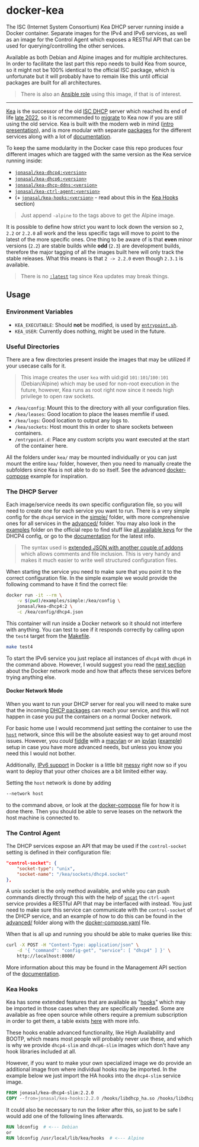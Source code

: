 # docker-kea

The ISC (Internet System Consortium) Kea DHCP server running inside a Docker
container. Separate images for the IPv4 and IPv6 services, as well as an image
for the Control Agent which exposes a RESTful API that can be used for
querying/controlling the other services.

Available as both Debian and Alpine images and for multiple architectures. In
order to facilitate the last part this repo needs to build Kea from source,
so it might not be 100% identical to the official ISC package, which is
unfortunate but it will probably have to remain like this until official
packages are built for all architectures.

> There is also an [Ansible role][19] using this image, if that is of interest.

---

[Kea][1] is the successor of the old [ISC DHCP][2] server which reached its end
of life [late 2022][28], so it is recommended to [migrate][29] to Kea now if you
are still using the old service. Kea is built with the modern web in mind
([intro presentation][5]), and is more modular with separate [packages][3] for
the different services along with a lot of [documentation][4].

To keep the same modularity in the Docker case this repo produces four
different images which are tagged with the same version as the Kea service
running inside:

- [`jonasal/kea-dhcp4:<version>`][12]
- [`jonasal/kea-dhcp6:<version>`][13]
- [`jonasal/kea-dhcp-ddns:<version>`][25]
- [`jonasal/kea-ctrl-agent:<version>`][14]
- (+ [`jonasal/kea-hooks:<version>`][16] - read about this in the [Kea Hooks](#kea-hooks) section)

> Just append `-alpine` to the tags above to get the Alpine image.

It is possible to define how strict you want to lock down the version so `2`,
`2.2` or `2.2.0` all work and the less specific tags will move to point to the
latest of the more specific ones. One thing to be aware of is that **even**
minor versions (`2.2`) are stable builds while **odd** (`2.3`) are development
builds, therefore the major tagging of all the images built here will only track
the stable releases. What this means is that `2 -> 2.2.0` even though `2.3.1` is
available.

> There is no [`:latest`][15] tag since Kea updates may break things.

## Usage

### Environment Variables

- `KEA_EXECUTABLE`: Should **not** be modified, is used by [`entrypoint.sh`](./entrypoint.sh).
- `KEA_USER`: Currently does nothing, might be used in the future.

### Useful Directories
There are a few directories present inside the images that may be utilized if
your usecase calls for it.

> This image creates the user `kea` with uid:gid `101:101`/`100:101`
> (Debian/Alpine) which may be used for non-root execution in the future,
> however, Kea runs as root right now since it needs high privilege to open
> raw sockets.

- `/kea/config`: Mount this to the directory with all your configuration files.
- `/kea/leases`: Good location to place the leases memfile if used.
- `/kea/logs`: Good location to output any logs to.
- `/kea/sockets`: Host mount this in order to share sockets between containers.
- `/entrypoint.d`: Place any custom scripts you want executed at the start of the container here.

All the folders under `kea/` may be mounted individually or you can just mount
the entire `kea/` folder, however, then you need to manually create the
subfolders since Kea is not able to do so itself. See the advanced
[docker-compose](./examples/advanced/docker-compose.yaml) example for
inspiration.

### The DHCP Server
Each image/service needs its own specific configuration file, so you will need
to create one for each service you want to run. There is a very simple config
for the `dhcp4` service in the [simple/](./examples/simple/dhcp4.json) folder,
with more comprehensive ones for all services in the
[advanced/](./examples/advanced/) folder. You may also look in the [examples][6]
folder on the official repo to find stuff like [all available keys][7] for the
DHCP4 config, or go to the [documentation][20] for the latest info.

> The syntax used is [extended JSON with another couple of addons][21] which
> allows comments and file inclusion. This is very handy and makes it much
> easier to write well structured configuration files.

When starting the service you need to make sure that you point it to the correct
configuration file. In the simple example we would provide the following command
to have it find the correct file:

```bash
docker run -it --rm \
    -v $(pwd)/examples/simple:/kea/config \
    jonasal/kea-dhcp4:2 \
    -c /kea/config/dhcp4.json
```

This container will run inside a Docker network so it should not interfere with
anything. You can test to see if it responds correctly by calling upon the
`test4` target from the [Makefile](./Makefile).

```bash
make test4
```

To start the IPv6 service you just replace all instances of `dhcp4` with `dhcp6`
in the command above. However, I would suggest you read the
[next section](#docker-network-mode) about the Docker network mode and how that
affects these services before trying anything else.

#### Docker Network Mode
When you want to run your DHCP server for real you will need to make sure that
the incoming [DHCP packages][22] can reach your service, and this will not
happen in case you put the containers on a normal Docker network.

For basic home use I would recommend just setting the container to use the
[`host`][24] network, since this will be the absolute easiest way to get around
most issues.  However, you *could* [fiddle][9] with a [macvlan][8] or an
[ipvlan][23] ([example](./examples/multiple-vlans/docker-compose.yml)) setup in
case you have more advanced needs, but unless you know you need this I would not
bother.

Additionally, [IPv6 support][10] in Docker is a little bit [messy][11] right
now so if you want to deploy that your other choices are a bit limited either
way.

Setting the `host` network is done by adding

```bash
--network host
```

to the command above, or look at the
[docker-compose](./examples/advanced/docker-compose.yaml)
file for how it is done there. Then you should be able to serve leases on the
network the host machine is connected to.


### The Control Agent
The DHCP services expose an API that may be used if the `control-socket`
setting is defined in their configuration file:

```json
"control-socket": {
    "socket-type": "unix",
    "socket-name": "/kea/sockets/dhcp4.socket"
},
```

A unix socket is the only method available, and while you can push commands
directly through this with the help of [`socat`][30] the `ctrl-agent` service
provides a RESTful API that may be interfaced with instead. You just need
to make sure this service can communicate with the `control-socket` of the DHCP
service, and an example of how to do this can be found in the
[advanced/](./examples/advanced/) folder along with the
[docker-compose.yaml](./examples/advanced/docker-compose.yaml) file.

When that is all up and running you should be able to make queries like this:

```bash
curl -X POST -H "Content-Type: application/json" \
    -d '{ "command": "config-get", "service": [ "dhcp4" ] }' \
    http://localhost:8000/
```

More information about this may be found in the Management API section of the
[documentation][4].



### Kea Hooks
Kea has some extended features that are available as "[hooks][17]" which may be
imported in those cases when they are specifically needed. Some are available
as free open source while others require a premium subscription in order to get
them, a table exists [here][18] with more info.

These hooks enable advanced functionality, like High Availability and BOOTP,
which means most people will probably never use these, and which is why we
provide `dhcp4-slim` and `dhcp6-slim` images which don't have any hook libraries
included at all.

However, if you want to make your own specialized image we do provide an
additional image from where individual hooks may be imported. In the example
below we just import the HA hooks into the `dhcp4-slim` service image.

```Dockerfile
FROM jonasal/kea-dhcp4-slim:2.2.0
COPY --from=jonasal/kea-hooks:2.2.0 /hooks/libdhcp_ha.so /hooks/libdhcp_lease_cmds.so /usr/local/lib/kea/hooks
```

It could also be necessary to run the linker after this, so just to be safe I
would add one of the following lines afterwards.

```Dockerfile
RUN ldconfig  # <--- Debian
or
RUN ldconfig /usr/local/lib/kea/hooks  # <--- Alpine
```






[1]: https://www.isc.org/kea/
[2]: https://www.isc.org/dhcp/
[3]: https://kb.isc.org/docs/isc-kea-packages
[4]: https://kea.readthedocs.io
[5]: https://academy.apnic.net/wp-content/uploads/2020/03/kea-apnic-webinar.pdf
[6]: https://github.com/isc-projects/kea/tree/master/doc/examples
[7]: https://github.com/isc-projects/kea/blob/master/doc/examples/kea4/all-keys.json
[8]: https://docs.docker.com/network/macvlan/
[9]: https://gist.github.com/mikejoh/04978da4d52447ead7bdd045e878587d
[10]: https://docs.docker.com/config/daemon/ipv6/
[11]: https://github.com/robbertkl/docker-ipv6nat
[12]: https://hub.docker.com/r/jonasal/kea-dhcp4/tags
[13]: https://hub.docker.com/r/jonasal/kea-dhcp6/tags
[14]: https://hub.docker.com/r/jonasal/kea-ctrl-agent/tags
[15]: https://vsupalov.com/docker-latest-tag/
[16]: https://hub.docker.com/r/jonasal/kea-hooks/tags
[17]: https://kea.readthedocs.io/en/latest/arm/hooks.html
[18]: https://kea.readthedocs.io/en/latest/arm/hooks.html#id1
[19]: https://github.com/JonasAlfredsson/ansible-role-kea_dhcp
[20]: https://kea.readthedocs.io/en/latest/arm/config.html
[21]: https://kea.readthedocs.io/en/latest/arm/config.html#json-syntax
[22]: https://en.wikipedia.org/wiki/Dynamic_Host_Configuration_Protocol#DHCP_message_types
[23]: https://docs.docker.com/network/ipvlan/
[24]: https://docs.docker.com/network/host/
[25]: https://hub.docker.com/r/jonasal/kea-dhcp-ddns/tags
[28]: https://www.isc.org/blogs/isc-dhcp-eol/
[29]: https://www.isc.org/dhcp_migration/
[30]: https://reports.kea.isc.org/dev_guide/d2/d96/ctrlSocket.html#ctrlSocketClient
